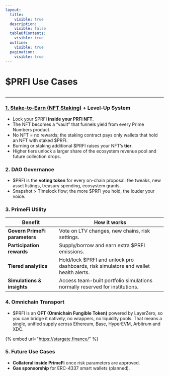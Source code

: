 ```yaml
---
layout:
  title:
    visible: true
  description:
    visible: false
  tableOfContents:
    visible: true
  outline:
    visible: true
  pagination:
    visible: true
---
```


# $PRFI Use Cases

<figure><img src="../../.gitbook/assets/TOKENUSECASES (1).jpg" alt=""><figcaption></figcaption></figure>

***

### [**1. Stake-to-Earn (NFT Staking)**](https://primestaking.xyz/) **+ Level-Up System**

* Lock your $PRFI **inside your PRFI NFT**.
* The NFT becomes a “vault” that funnels yield from every Prime Numbers product.
* No NFT = no rewards; the staking contract pays only wallets that hold an NFT with staked $PRFI.&#x20;
* Burning or staking additional $PRFI raises your NFT’s **tier**.
* Higher tiers unlock a larger share of the ecosystem revenue pool and future collection drops.

### **2. DAO Governance**

* $PRFI is the **voting token** for every on-chain proposal: fee tweaks, new asset listings, treasury spending, ecosystem grants.
* Snapshot > Timelock flow; the more $PRFI  you hold, the louder your voice.

### **3. PrimeFi Utility**

| Benefit                       | How it works                                                                         |
| ----------------------------- | ------------------------------------------------------------------------------------ |
| **Govern PrimeFi parameters** | Vote on LTV changes, new chains, risk settings.                                      |
| **Participation rewards**     | Supply/borrow and earn extra $PRFI emissions.                                        |
| **Tiered analytics**          | Hold/lock $PRFI and unlock pro dashboards, risk simulators and wallet health alerts. |
| **Simulations & insights**    | Access team-built portfolio simulations normally reserved for institutions.          |

### **4. Omnichain Transport**

* $PRFI is an **OFT (Omnichain Fungible Token)** powered by LayerZero, so you can bridge it natively, no wrappers, no liquidity pools. That means a single, unified supply across Ethereum, Base, HyperEVM, Arbitrum and XDC.&#x20;

{% embed url="https://stargate.finance/" %}

### **5. Future Use Cases**

* **Collateral inside PrimeFi** once risk parameters are approved.
* **Gas sponsorship** for ERC-4337 smart wallets (planned).

